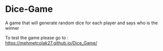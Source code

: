 # Dice-Game
A game that will generate random dice for each player and says who is the winner

To test the game please go to : https://mehmetcolak27.github.io/Dice_Game/
